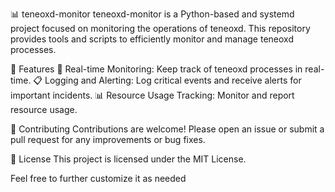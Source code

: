 📊 teneoxd-monitor
teneoxd-monitor is a Python-based and systemd project focused on monitoring the operations of teneoxd. This repository provides tools and scripts to efficiently monitor and manage teneoxd processes.

🌟 Features
🚀 Real-time Monitoring: Keep track of teneoxd processes in real-time.
📋 Logging and Alerting: Log critical events and receive alerts for important incidents.
📊 Resource Usage Tracking: Monitor and report resource usage.

🤝 Contributing
Contributions are welcome! Please open an issue or submit a pull request for any improvements or bug fixes.

📜 License
This project is licensed under the MIT License.

Feel free to further customize it as needed
